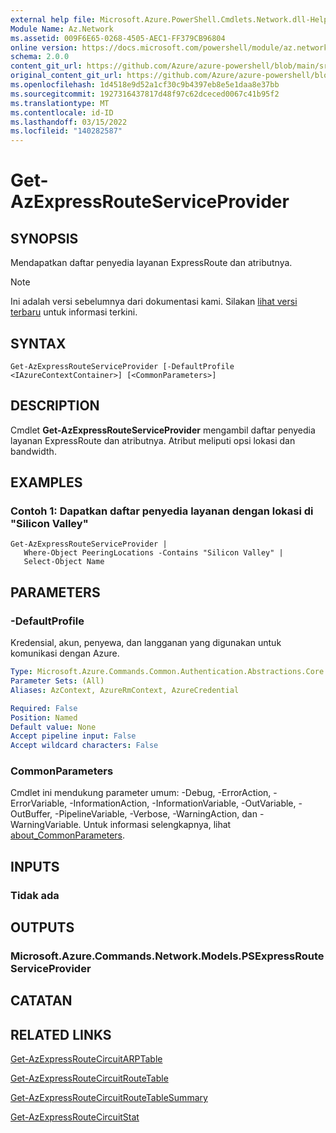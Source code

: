 ```yaml
---
external help file: Microsoft.Azure.PowerShell.Cmdlets.Network.dll-Help.xml
Module Name: Az.Network
ms.assetid: 009F6E65-0268-4505-AEC1-FF379CB96804
online version: https://docs.microsoft.com/powershell/module/az.network/get-azexpressrouteserviceprovider
schema: 2.0.0
content_git_url: https://github.com/Azure/azure-powershell/blob/main/src/Network/Network/help/Get-AzExpressRouteServiceProvider.md
original_content_git_url: https://github.com/Azure/azure-powershell/blob/main/src/Network/Network/help/Get-AzExpressRouteServiceProvider.md
ms.openlocfilehash: 1d4518e9d52a1cf30c9b4397eb8e5e1daa8e37bb
ms.sourcegitcommit: 1927316437817d48f97c62dceced0067c41b95f2
ms.translationtype: MT
ms.contentlocale: id-ID
ms.lasthandoff: 03/15/2022
ms.locfileid: "140282587"
---
```

# Get-AzExpressRouteServiceProvider

## SYNOPSIS
Mendapatkan daftar penyedia layanan ExpressRoute dan atributnya.

> [!NOTE]
>Ini adalah versi sebelumnya dari dokumentasi kami. Silakan [lihat versi terbaru](/powershell/module/az.network/get-azexpressrouteserviceprovider) untuk informasi terkini.

## SYNTAX

```
Get-AzExpressRouteServiceProvider [-DefaultProfile <IAzureContextContainer>] [<CommonParameters>]
```

## DESCRIPTION
Cmdlet **Get-AzExpressRouteServiceProvider** mengambil daftar penyedia layanan ExpressRoute dan atributnya. Atribut meliputi opsi lokasi dan bandwidth.

## EXAMPLES

### Contoh 1: Dapatkan daftar penyedia layanan dengan lokasi di "Silicon Valley"
```
Get-AzExpressRouteServiceProvider |
   Where-Object PeeringLocations -Contains "Silicon Valley" |
   Select-Object Name
```

## PARAMETERS

### -DefaultProfile
Kredensial, akun, penyewa, dan langganan yang digunakan untuk komunikasi dengan Azure.

```yaml
Type: Microsoft.Azure.Commands.Common.Authentication.Abstractions.Core.IAzureContextContainer
Parameter Sets: (All)
Aliases: AzContext, AzureRmContext, AzureCredential

Required: False
Position: Named
Default value: None
Accept pipeline input: False
Accept wildcard characters: False
```

### CommonParameters
Cmdlet ini mendukung parameter umum: -Debug, -ErrorAction, -ErrorVariable, -InformationAction, -InformationVariable, -OutVariable, -OutBuffer, -PipelineVariable, -Verbose, -WarningAction, dan -WarningVariable. Untuk informasi selengkapnya, lihat [about_CommonParameters](http://go.microsoft.com/fwlink/?LinkID=113216).

## INPUTS

### Tidak ada

## OUTPUTS

### Microsoft.Azure.Commands.Network.Models.PSExpressRouteServiceProvider

## CATATAN

## RELATED LINKS

[Get-AzExpressRouteCircuitARPTable](Get-AzExpressRouteCircuitARPTable.md)

[Get-AzExpressRouteCircuitRouteTable](Get-AzExpressRouteCircuitRouteTable.md)

[Get-AzExpressRouteCircuitRouteTableSummary](Get-AzExpressRouteCircuitRouteTableSummary.md)

[Get-AzExpressRouteCircuitStat](./Get-AzExpressRouteCircuitStat.md)

